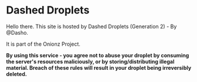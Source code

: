 # Dashed Droplets
Hello there. This site is hosted by Dashed Droplets (Generation 2) - By @Dasho.

It is part of the Onionz Project.

**By using this service - you agree not to abuse your droplet by consuming the server's resources maliciously, or by storing/distributing illegal material. Breach of these rules will result in your droplet being irreversibly deleted.**

